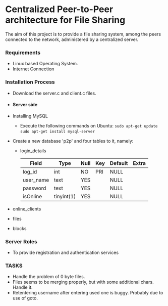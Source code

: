 # Centralized Peer-to-Peer architecture for File Sharing

The aim of this project is to provide a file sharing system, among the peers connected to the network, administered by a centralized server.

### Requirements
* Linux based Operating System.
* Internet Connection

### Installation Process

* Download the server.c and client.c files.

- #### Server side
* Installing MySQL
    * Execute the following commands on Ubuntu:
        `sudo apt-get update`
        `sudo apt-get install mysql-server`

* Create a new database 'p2p' and four tables to it, namely:
    * login_details

        | Field     | Type       | Null | Key | Default | Extra |
        |-----------|------------|------|-----|---------|-------|
        | log_id    | int        | NO   | PRI | NULL    |       |
        | user_name | text       | YES  |     | NULL    |       |
        | password  | text       | YES  |     | NULL    |       |
        | isOnline  | tinyint(1) | YES  |     | NULL    |       |



* online_clients
* files
* blocks




### Server Roles
* To provide registration and authentication services 


### TASKS
- Handle the problem of 0 byte files.
- Files seems to be merging properly, but with some additional chars. Handle it.
- Retentering username after entering used one is buggy. Probably due to use of goto.